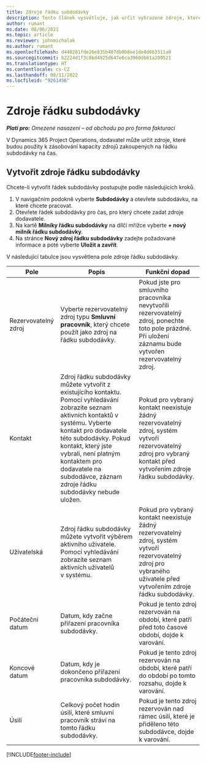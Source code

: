 ```yaml
---
title: Zdroje řádku subdodávky
description: Tento článek vysvětluje, jak určit vyhrazené zdroje, které poskytuje dodavatel pro konkrétní řádek subdodávky po určitou dobu.
author: rumant
ms.date: 08/06/2021
ms.topic: article
ms.reviewer: johnmichalak
ms.author: rumant
ms.openlocfilehash: d440201fde26e835b407db0b8ee1de8d663311a0
ms.sourcegitcommit: b2224d1f3c0bd4925d647e6ca3960db81a209521
ms.translationtype: HT
ms.contentlocale: cs-CZ
ms.lasthandoff: 08/11/2022
ms.locfileid: "9261456"
---
```

# <a name="subcontract-line-resources"></a>Zdroje řádku subdodávky

_**Platí pro:** Omezené nasazení – od obchodu po pro forma fakturaci_

V Dynamics 365 Project Operations, dodavatel může určit zdroje, které budou použity k zásobování kapacity zdrojů zakoupených na řádku subdodávky na čas.

## <a name="create-subcontract-line-resources"></a>Vytvořit zdroje řádku subdodávky

Chcete-li vytvořit řádek subdodávky postupujte podle následujících kroků.

1. V navigačním podokně vyberte **Subdodávky** a otevřete subdodávku, na které chcete pracovat.
2. Otevřete řádek subdodávky pro čas, pro který chcete zadat zdroje dodavatele.
3. Na kartě **Milníky řádku subdodávky** na dílčí mřížce vyberte **+ nový milník řádku subdodávky**.
4. Na stránce **Nový zdroj řádku subdodávky** zadejte požadované informace a poté vyberte **Uložit a zavřít**.

V následující tabulce jsou vysvětlena pole zdroje řádku subdodávky.

| Pole | Popis | Funkční dopad |
| ----- | ----------- | ----------------- |
| Rezervovatelný zdroj | Vyberte rezervovatelný zdroj typu **Smluvní pracovník**, který chcete použít jako zdroj na řádku subdodávky.| Pokud jste pro smluvního pracovníka nevytvořili rezervovatelný zdroj, ponechte toto pole prázdné. Při uložení záznamu bude vytvořen rezervovatelný zdroj.  |
| Kontakt | Zdroj řádku subdodávky můžete vytvořit z existujícího kontaktu. Pomocí vyhledávání zobrazíte seznam aktivních kontaktů v systému. Vyberte kontakt pro dodavatele této subdodávky. Pokud kontakt, který jste vybrali, není platným kontaktem pro dodavatele na subdodávce, záznam zdroje řádku subdodávky nebude uložen.| Pokud pro vybraný kontakt neexistuje žádný rezervovatelný zdroj, systém vytvoří rezervovatelný zdroj pro vybraný kontakt před vytvořením zdroje řádku subdodávky. |
| Uživatelská | Zdroj řádku subdodávky můžete vytvořit výběrem aktivního uživatele. Pomocí vyhledávání zobrazíte seznam aktivních uživatelů v systému.| Pokud pro vybraný kontakt neexistuje žádný rezervovatelný zdroj, systém vytvoří rezervovatelný zdroj pro vybraného uživatele před vytvořením zdroje řádku subdodávky. |
| Počáteční datum | Datum, kdy začne přiřazení pracovníka subdodávky.| Pokud je tento zdroj rezervován na období, které patří před toto časové období, dojde k varování. |
| Koncové datum | Datum, kdy je dokončeno přiřazení pracovníka subdodávky.| Pokud je tento zdroj rezervován na období, které patří do období po tomto rozsahu, dojde k varování. |
| Úsilí | Celkový počet hodin úsilí, které smluvní pracovník stráví na tomto řádku subdodávky.| Pokud je tento zdroj rezervován nad rámec úsilí, které je přiděleno této subdodávce, dojde k varování. |


[!INCLUDE[footer-include](../../includes/footer-banner.md)]
